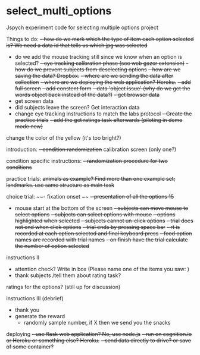 # select_multi_options
Jspych experiment code for selecting multiple options project

Things to do:
~~- how do we mark which the type of item each option selected is? We need a data id that tells us which jpg was selected~~
- do we add the mouse tracking still since we know when an option is selected?
~~- eye tracking calibration phase (see web gazer extension)~~
~~- how do we prevent subjects from deselecting options~~
~~- how are we saving the data? Dropbox.~~
~~- where are we sending the data after collection~~
~~- where are we deploying the web application? Heroku.~~
~~- add full screen~~
~~- add constent form~~
~~- data 'object issue' (why do we get the words object back instead of the data?)~~
~~- get browser data~~
- get screen data
- did subjects leave the screen? Get interaction data
- change eye tracking instructions to match the labs protocol
~~- Create the practice trials~~
~~- add the get ratings task afterwards (piloting in demo mode now)~~

change the color of the yellow (it's too bright?)

introduction:
~~- condition randomization~~
calibration screen (only one?)

condition specific instructions:
~~- randomization procedure for two conditions~~

practice trials:
~~animals as example? Find more than one example set; landmarks.
use same structure as main task~~

choice trial:
~~- fixation onset ~~
~~- presentation of all the options 15~~
- mouse start at the bottom of the screen
~~- subjects can move mouse to select options~~
~~- subjects can select options with mouse~~
~~- options highlighted when selected~~
~~- subjects cannot un-click options~~
~~- trial does not end when click options~~
~~- trial ends by pressing space bar~~
~~- rt is recorded at each option selected and final keyboard press~~
~~-   food option names are recorded with trial names~~
~~-   on finish have the trial calculate the number of option selected~~

instructions II
- attention check? Write in box (Please name one of the items you saw: )
- thank subjects /tell them about rating task?


ratings for the options? (still up for discussion)

instructions III (debrief)
- thank you
- generate the reward
    - randomly sample number, if X then we send you the snacks

deploying
~~- use flask web application? No, use node.js~~
~~- run on cognition.io or Heroku or something else? Heroku.~~
~~- send data directly to drive? or save of some container?~~
